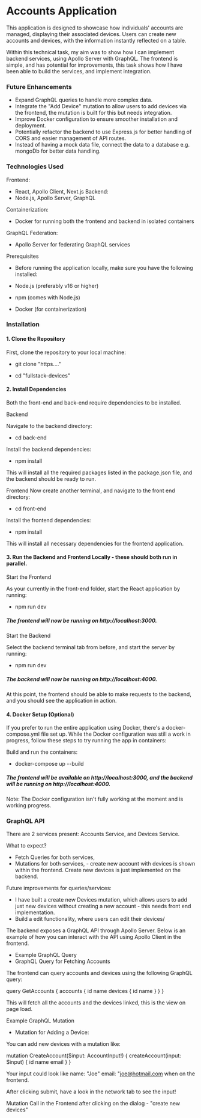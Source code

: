 # Accounts Application 

This application is designed to showcase how individuals' accounts are managed, displaying their associated devices. Users can create new accounts and devices, with the information instantly reflected on a table.

Within this technical task, my aim was to show how I can implement backend services, using Apollo Server with GraphQL. The frontend is simple, and has potential for improvements, this task shows how I have been able to build the services, and implement integration.

### Future Enhancements
- Expand GraphQL queries to handle more complex data.
- Integrate the "Add Device" mutation to allow users to add devices via the frontend, the mutation is built for this but needs integration.
- Improve Docker configuration to ensure smoother installation and deployment.
- Potentially refactor the backend to use Express.js for better handling of CORS and easier management of API routes.
- Instead of having a mock data file, connect the data to a database e.g. mongoDb for better data handling. 

### Technologies Used
Frontend:
- React, Apollo Client, Next.js
Backend:
- Node.js, Apollo Server, GraphQL

Containerization:
- Docker for running both the frontend and backend in isolated containers

GraphQL Federation:
- Apollo Server for federating GraphQL services

Prerequisites
- Before running the application locally, make sure you have the following installed:

- Node.js (preferably v16 or higher)
- npm (comes with Node.js)
- Docker (for containerization)

### Installation

#### 1. Clone the Repository

First, clone the repository to your local machine:

- git clone "https...."

- cd "fullstack-devices"

#### 2. Install Dependencies
Both the front-end and back-end require dependencies to be installed.

Backend

Navigate to the backend directory:

- cd back-end

Install the backend dependencies:
- npm install

This will install all the required packages listed in the package.json file, and the backend should be ready to run.

Frontend
Now create another terminal, and navigate to the front end directory: 

- cd front-end
  
Install the frontend dependencies:

- npm install

This will install all necessary dependencies for the frontend application.

#### 3. Run the Backend and Frontend Locally - these should both run in parallel.

Start the Frontend

As your currently in the front-end folder, start the React application by running:

- npm run dev

##### The frontend will now be running on http://localhost:3000.

Start the Backend

Select the backend terminal tab from before, and start the server by running:

- npm run dev
  
##### The backend will now be running on http://localhost:4000.


At this point, the frontend should be able to make requests to the backend, and you should see the application in action.

#### 4. Docker Setup (Optional)
If you prefer to run the entire application using Docker, there's a docker-compose.yml file set up. While the Docker configuration was still a work in progress, follow these steps to try running the app in containers:

Build and run the containers:

- docker-compose up --build

##### The frontend will be available on http://localhost:3000, and the backend will be running on http://localhost:4000.

Note: The Docker configuration isn't fully working at the moment and is working progress.

### GraphQL API
There are 2 services present: Accounts Service, and Devices Service. 

What to expect? 
- Fetch Queries for both services,
- Mutations for both services, - create new account with devices is shown within the frontend. Create new devices is just implemented on the backend.

Future improvements for queries/services: 
- I have built a create new Devices mutation, which allows users to add just new devices without creating a new account - this needs front end implementation.
- Build a edit functionality, where users can edit their devices/


The backend exposes a GraphQL API through Apollo Server. Below is an example of how you can interact with the API using Apollo Client in the frontend.

- Example GraphQL Query
- GraphQL Query for Fetching Accounts

The frontend can query accounts and devices using the following GraphQL query:

query GetAccounts {
  accounts {
    id
    name
    devices {
      id
      name
    }
  }
}

This will fetch all the accounts and the devices linked, this is the view on page load.

Example GraphQL Mutation
- Mutation for Adding a Device:

You can add new devices with a mutation like:

  mutation CreateAccount($input: AccountInput!) {
    createAccount(input: $input) {
      id
      name
      email
    }
  }

Your input could look like name: "Joe" email: "joe@hotmail.com when on the frontend. 

After clicking submit, have a look in the network tab to see the input! 

Mutation Call in the Frontend after clicking on the dialog - "create new devices"


